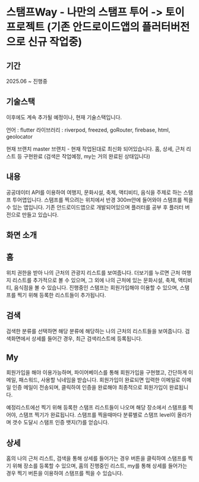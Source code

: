 # 스탬프Way - 나만의 스탬프 투어 -> 토이프로젝트 (기존 안드로이드앱의 플러터버전으로 신규 작업중) 

## 기간
2025.06 ~ 진행중

## 기술스택 
이후에도 계속 추가될 예정이나, 현재 기술스택입니다.

언어 : flutter
라이브러리 : riverpod, freezed, goRouter, firebase, html, geolocator 

현재 브랜치 
master 브랜치 - 현재 작업된대로 최신화 되어있습니다. 홈, 상세, 근처 리스트 등 구현완료 (검색은 작업예정, my는 거의 완료된 상태입니다)



## 내용
공공데이터 API를 이용하여 여행지, 문화시설, 축제, 액티비티, 음식을 주제로 하는 스탬프 투어앱입니다.
스탬프를 찍으려는 위치에서 반경 300m안에 들어와야 스탬프를 찍을 수 있는 앱입니다.
기존 안드로이드앱으로 개발되어있으며 플러터를 공부 후 플러터 버전으로 만들고 있습니다.

## 화면 소개 

## 홈
위치 권한을 받아 나의 근처의 관광지 리스트를 보여줍니다.
더보기를 누르면 근처 여행지 리스트를 추가적으로 볼 수 있으며,
그 외에 나의 근처에 있는 문화시설, 축제, 액티비티, 음식점을 볼 수 있습니다.
진행중인 스탬프는 회원가입해야 이용할 수 있으며, 스탬프를 찍기 위해 등록한 리스트들이 추가됩니다.

## 검색
검색한 분류를 선택하면 해당 분류에 해당하는 나의 근처의 리스트들을 보여줍니다.
검색화면에서 상세를 들어간 경우, 최근 검색리스트에 등록됩니다.

## My
회원가입을 해야 이용가능하며, 파이어베이스를 통해 회원가입을 구현했고, 
간단하게 이메일, 패스워드, 사용할 닉네임을 받습니다.
회원가입이 완료되면 입력한 이메일로 이메일 인증 메일이 전송되며, 클릭하여 인증을 완료해야 최종적으로 회원가입이 완료됩니다.

예정리스트에선 찍기 위해 등록한 스탬프 리스트들이 나오며 해당 장소에서 스탬프를 찍어야, 스탬프 찍기가 완료됩니다.
스탬프를 찍을때마다 분류별로 스탬프 level이 올라가며 갯수 도달시 스탬프 인증 뱃지(?)를 얻습니다.

## 상세
홈의 나의 근처 리스트, 검색을 통해 상세를 들어가는 경우 버튼을 클릭하여 스탬프를 찍기 위해 장소를 등록할 수 있으며,
홈의 진행중인 리스트, my를 통해 상세를 들어가는 경우 찍기 버튼을 이용하여 스탬프를 찍을 수 있습니다.

